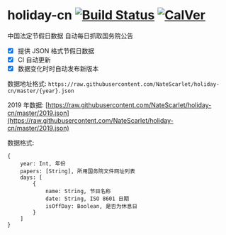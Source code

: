 # holiday-cn [![Build Status](https://travis-ci.org/NateScarlet/holiday-cn.svg?branch=master)](https://travis-ci.org/NateScarlet/holiday-cn) [![CalVer](https://img.shields.io/badge/calver-YYYY.0M.0D-22bfda.svg)](http://calver.org)

中国法定节假日数据 自动每日抓取国务院公告

- [x] 提供 JSON 格式节假日数据
- [x] CI 自动更新
- [x] 数据变化时时自动发布新版本

数据地址格式: `https://raw.githubusercontent.com/NateScarlet/holiday-cn/master/{year}.json`

2019 年数据: [https://raw.githubusercontent.com/NateScarlet/holiday-cn/master/2019.json](https://raw.githubusercontent.com/NateScarlet/holiday-cn/master/2019.json)

数据格式:

```JSON格式说明
{
    year: Int, 年份
    papers: [String], 所用国务院文件网址列表
    days: [
        {
            name: String, 节日名称
            date: String, ISO 8601 日期
            isOffDay: Boolean, 是否为休息日
        }
    ]
}
```
